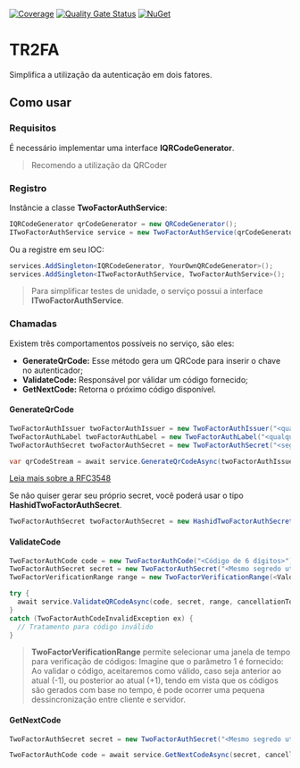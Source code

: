 ﻿[![Coverage](https://sonarcloud.io/api/project_badges/measure?project=tiagor87_Tr2FA&metric=coverage)](https://sonarcloud.io/dashboard?id=tiagor87_Tr2FA)
[![Quality Gate Status](https://sonarcloud.io/api/project_badges/measure?project=tiagor87_Tr2FA&metric=alert_status)](https://sonarcloud.io/dashboard?id=tiagor87_Tr2FA)
[![NuGet](https://buildstats.info/nuget/TR2FA)](http://www.nuget.org/packages/TR2FA.Core)

# TR2FA

Simplifica a utilização da autenticação em dois fatores.

## Como usar

### Requisitos

É necessário implementar uma interface **IQRCodeGenerator**.
> Recomendo a utilização da QRCoder

### Registro

Instâncie a classe **TwoFactorAuthService**:

```c#
IQRCodeGenerator qrCodeGenerator = new QRCodeGenerator();
ITwoFactorAuthService service = new TwoFactorAuthService(qrCodeGenerator);
```

Ou a registre em seu IOC:
```c#
services.AddSingleton<IQRCodeGenerator, YourOwnQRCodeGenerator>();
services.AddSingleton<ITwoFactorAuthService, TwoFactorAuthService>();
```

> Para simplificar testes de unidade, o serviço possui a interface **ITwoFactorAuthService**.

### Chamadas

Existem três comportamentos possíveis no serviço, são eles:

- **GenerateQrCode:** Esse método gera um QRCode para inserir o chave no autenticador;
- **ValidateCode:** Responsável por válidar um código fornecido;
- **GetNextCode:** Retorna o próximo código disponível.

#### GenerateQrCode

```c#
TwoFactorAuthIssuer twoFactorAuthIssuer = new TwoFactorAuthIssuer("<qualquer valor até 20 caracteres>");
TwoFactorAuthLabel twoFactorAuthLabel = new TwoFactorAuthLabel("<qualquer valor até 20 caracteres>");
TwoFactorAuthSecret twoFactorAuthSecret = new TwoFactorAuthSecret("<segredo em base 32 segundo RFC 3548>");

var qrCodeStream = await service.GenerateQrCodeAsync(twoFactorAuthIssuer, twoFactorAuthLabel, twoFactorAuthSecret, cancellationToken);
```
[Leia mais sobre a RFC3548](http://tools.ietf.org/html/rfc3548)

Se não quiser gerar seu próprio secret, você poderá usar o tipo **HashidTwoFactorAuthSecret**.
```c#
TwoFactorAuthSecret twoFactorAuthSecret = new HashidTwoFactorAuthSecret();
```

#### ValidateCode

```c#
TwoFactorAuthCode code = new TwoFactorAuthCode("<Código de 6 dígitos>");
TwoFactorAuthSecret secret = new TwoFactorAuthSecret("<Mesmo segredo utilizado na geração do QRCode>");
TwoFactorVerificationRange range = new TwoFactorVerificationRange(<Valor de 0-5 indicando a janela de códigos verificado>)

try {
  await service.ValidateQRCodeAsync(code, secret, range, cancellationToken);
}
catch (TwoFactorAuthCodeInvalidException ex) {
  // Tratamento para código inválido
}
```

> **TwoFactorVerificationRange** permite selecionar uma janela de tempo para verificação de códigos:
> Imagine que o parâmetro 1 é fornecido:
> Ao validar o código, aceitaremos como válido, caso seja anterior ao atual (-1), ou posterior ao atual (+1),
> tendo em vista que os códigos são gerados com base no tempo, é pode ocorrer uma pequena dessincronização entre cliente e servidor.

#### GetNextCode

```c#
TwoFactorAuthSecret secret = new TwoFactorAuthSecret("<Mesmo segredo utilizado na geração do QRCode>");

TwoFactorAuthCode code = await service.GetNextCodeAsync(secret, cancellationToken);
```
